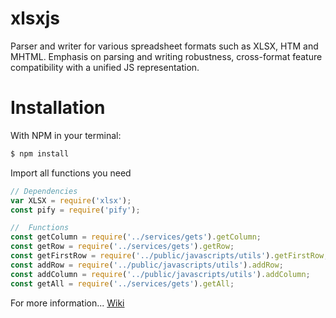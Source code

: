 # xlsxjs

Parser and writer for various spreadsheet formats such as XLSX, HTM and MHTML. Emphasis on parsing and writing robustness, cross-format feature compatibility with a unified JS representation.

# Installation

With NPM in your terminal:

```javascript
$ npm install 
```

Import all functions you need

```javascript
// Dependencies
var XLSX = require('xlsx');
const pify = require('pify');

//  Functions
const getColumn = require('../services/gets').getColumn;
const getRow = require('../services/gets').getRow;
const getFirstRow = require('../public/javascripts/utils').getFirstRow;
const addRow = require('../public/javascripts/utils').addRow;
const addColumn = require('../public/javascripts/utils').addColumn;
const getAll = require('../services/gets').getAll;
```
For more information... [Wiki](https://github.com/nahumrosillo/xlsxjs/wiki)
